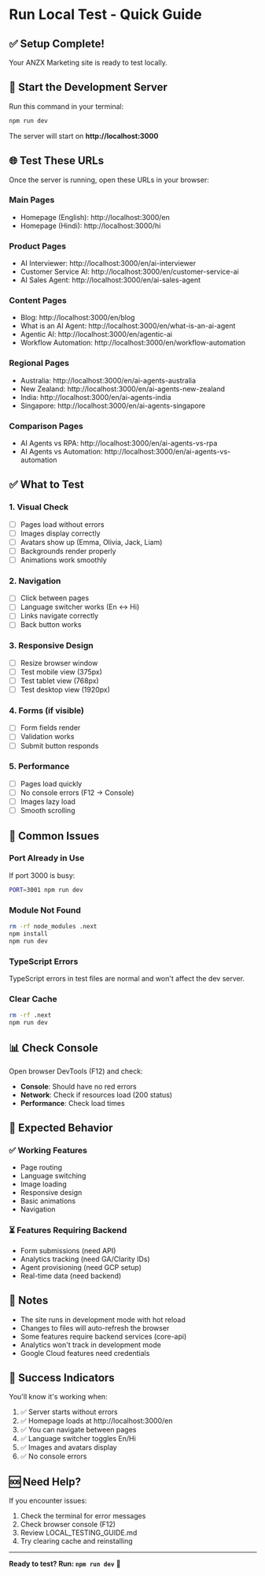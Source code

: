 # Run Local Test - Quick Guide

## ✅ Setup Complete!

Your ANZX Marketing site is ready to test locally.

## 🚀 Start the Development Server

Run this command in your terminal:

```bash
npm run dev
```

The server will start on **http://localhost:3000**

## 🌐 Test These URLs

Once the server is running, open these URLs in your browser:

### Main Pages
- Homepage (English): http://localhost:3000/en
- Homepage (Hindi): http://localhost:3000/hi

### Product Pages
- AI Interviewer: http://localhost:3000/en/ai-interviewer
- Customer Service AI: http://localhost:3000/en/customer-service-ai
- AI Sales Agent: http://localhost:3000/en/ai-sales-agent

### Content Pages
- Blog: http://localhost:3000/en/blog
- What is an AI Agent: http://localhost:3000/en/what-is-an-ai-agent
- Agentic AI: http://localhost:3000/en/agentic-ai
- Workflow Automation: http://localhost:3000/en/workflow-automation

### Regional Pages
- Australia: http://localhost:3000/en/ai-agents-australia
- New Zealand: http://localhost:3000/en/ai-agents-new-zealand
- India: http://localhost:3000/en/ai-agents-india
- Singapore: http://localhost:3000/en/ai-agents-singapore

### Comparison Pages
- AI Agents vs RPA: http://localhost:3000/en/ai-agents-vs-rpa
- AI Agents vs Automation: http://localhost:3000/en/ai-agents-vs-automation

## ✅ What to Test

### 1. Visual Check
- [ ] Pages load without errors
- [ ] Images display correctly
- [ ] Avatars show up (Emma, Olivia, Jack, Liam)
- [ ] Backgrounds render properly
- [ ] Animations work smoothly

### 2. Navigation
- [ ] Click between pages
- [ ] Language switcher works (En ↔ Hi)
- [ ] Links navigate correctly
- [ ] Back button works

### 3. Responsive Design
- [ ] Resize browser window
- [ ] Test mobile view (375px)
- [ ] Test tablet view (768px)
- [ ] Test desktop view (1920px)

### 4. Forms (if visible)
- [ ] Form fields render
- [ ] Validation works
- [ ] Submit button responds

### 5. Performance
- [ ] Pages load quickly
- [ ] No console errors (F12 → Console)
- [ ] Images lazy load
- [ ] Smooth scrolling

## 🐛 Common Issues

### Port Already in Use
If port 3000 is busy:
```bash
PORT=3001 npm run dev
```

### Module Not Found
```bash
rm -rf node_modules .next
npm install
npm run dev
```

### TypeScript Errors
TypeScript errors in test files are normal and won't affect the dev server.

### Clear Cache
```bash
rm -rf .next
npm run dev
```

## 📊 Check Console

Open browser DevTools (F12) and check:
- **Console**: Should have no red errors
- **Network**: Check if resources load (200 status)
- **Performance**: Check load times

## 🎯 Expected Behavior

### ✅ Working Features
- Page routing
- Language switching
- Image loading
- Responsive design
- Basic animations
- Navigation

### ⏳ Features Requiring Backend
- Form submissions (need API)
- Analytics tracking (need GA/Clarity IDs)
- Agent provisioning (need GCP setup)
- Real-time data (need backend)

## 📝 Notes

- The site runs in development mode with hot reload
- Changes to files will auto-refresh the browser
- Some features require backend services (core-api)
- Analytics won't track in development mode
- Google Cloud features need credentials

## 🎉 Success Indicators

You'll know it's working when:
1. ✅ Server starts without errors
2. ✅ Homepage loads at http://localhost:3000/en
3. ✅ You can navigate between pages
4. ✅ Language switcher toggles En/Hi
5. ✅ Images and avatars display
6. ✅ No console errors

## 🆘 Need Help?

If you encounter issues:
1. Check the terminal for error messages
2. Check browser console (F12)
3. Review LOCAL_TESTING_GUIDE.md
4. Try clearing cache and reinstalling

---

**Ready to test? Run: `npm run dev`** 🚀
